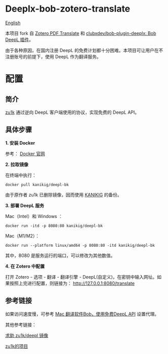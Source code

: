 # Deeplx-bob-zotero-translate
[English](https://github.com/KyleChoy/zotero-pdf-translate/blob/CustomDeepL/README-EN.md)

本项目 fork 自 [Zotero PDF Translate](https://github.com/windingwind/zotero-pdf-translate/pull/342) 和 [clubxdev/bob-plugin-deeplx: Bob DeepL 插件](https://github.com/clubxdev/bob-plugin-deeplx)。

由于各种原因，在国内注册 DeepL 的免费计划都十分困难。本项目可让用户在不注册账号的前提下，使用 DeepL 作为翻译服务。

# 配置
## 简介

[zu1k](https://github.com/zu1k) 通过逆向 DeepL 客户端使用的协议，实现免费的 DeepL API。

## 具体步骤

**1. 安装 Docker**

参考： [Docker 官网](https://www.docker.com/)

**2. 拉取镜像**

在终端中执行：

```Shell
docker pull kanikig/deepl-bk
```

由于原作者 zu1k 已删除镜像，因而使用 [KANIKIG](https://github.com/KANIKIG) 的备份。

**3. 部署 DeepL 服务**

Mac（Intel）和 Windows ：

```Shell
docker run -itd -p 8080:80 kanikig/deepl-bk 
```


Mac（M1/M2）：

```Shell
docker run --platform linux/amd64 -p 8080:80 -itd kanikig/deepl-bk
```


其中，8080 是服务运行的端口，可以修改为其他数值。

**4. 在 Zotero 中配置**

打开 Zotero - 选项 - 翻译 - 翻译引擎 - DeepL(自定义)，在密钥中输入网址。如果按照上完进行配置，则链接为： http://127.0.0.1:8080/translate

## 参考链接

如果访问速度慢，可参考 [Mac 翻译软件Bob，使用免费DeepL API](https://zhuanlan.zhihu.com/p/484946276) 设置代理。

其他参考链接：

[求助 zu1k/deepl 镜像](https://github.com/clubxdev/bob-plugin-deeplx/issues/2)

[zu1k的项目](https://zu1k.com/projects/#deepl-free-api)
